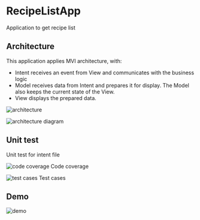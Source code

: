 # RecipeListApp
Application to get recipe list

## Architecture
This application applies MVI architecture, with:
- Intent receives an event from View and communicates with the business logic
- Model receives data from Intent and prepares it for display. The Model also keeps the current state of the View.
- View displays the prepared data.

![architecture](https://github.com/minmon98/RecipeListApp/blob/main/Resources/architecture.png)

![architecture diagram](https://github.com/minmon98/RecipeListApp/blob/main/Resources/architecture_diagram.webp)

## Unit test
Unit test for intent file

![code coverage](https://github.com/minmon98/RecipeListApp/blob/main/Resources/code_coverage.png)
Code coverage

![test cases](https://github.com/minmon98/RecipeListApp/blob/main/Resources/test_case.png)
Test cases

## Demo
![demo](https://github.com/minmon98/RecipeListApp/blob/main/Resources/demo.gif)